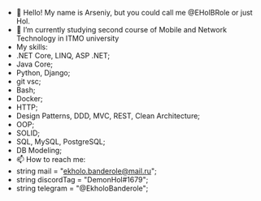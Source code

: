- 👋 Hello! My name is Arseniy, but you could call me @EHolBRole or just Hol.
- 🌱 I’m currently studying second course of Mobile and Network Technology in ITMO university
- My skills:
- .NET Core, LINQ, ASP .NET;
- Java Core;
- Python, Django;
- git vsc;
- Bash;
- Docker;
- HTTP;
- Design Patterns, DDD, MVC, REST, Clean Architecture;
- OOP;
- SOLID;
- SQL, MySQL, PostgreSQL;
- DB Modeling;
- 📫 How to reach me: 
- string mail = "ekholo.banderole@mail.ru"; 
- string discordTag = "DemonHol#1679";
- string telegram = "@EkholoBanderole";
